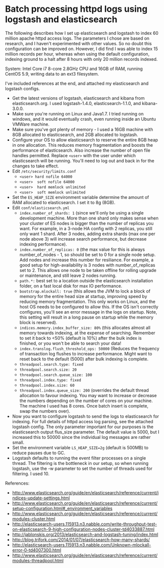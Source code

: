 # Batch processing httpd logs using logstash and elasticsearch

The following describes how I set up elasticsearch and logstash to index 60 million apache httpd access logs. The parameters I chose are based on  research, and I haven't experimented with other values. So no doubt this configuration can be improved on. However, I did find I was able to index 15 million records per hour, whereas when using the default configuration, indexing ground to a halt after 8 hours with only 20 million  records indexed.

System: Intel Core i7 8-core 2.8GHz CPU and 16GB of RAM, running CentOS 5.9, writing data to an ext3 filesystem.

I've included references at the end, and attached my elasticsearch and logstash configs.

* Get the latest versions of logstash, elasticsearch and kibana from elasticsearch.org.  I used logstash-1.4.0, elasticsearch-1.1.0, and kibana-3.0.0.
* Make sure you're running on Linux and Java1.7.  I tried running on windows, and it would eventually crash,  even running inside an Ubuntu VMWare machine.
* Make sure you've got plenty of memory - I used a 16GB machine with 8GB allocated to elasticsearch, and 2GB allocated to logstash.
* Configure your OS to allow elasticsearch to reserve the entire 8GB heap in one allocation. This reduces memory fragmentation and boosts the performance of elasticsearch. Also increase the number of open file handles permitted. Replace `<user>` with the user under which elasticsearch will be running. You'll need to log out and back in for the changes to take effect.
* Edit `/etc/security/limits.conf`
  * `<user> hard nofile 64000`
  * `<user>  soft nofile 64000`
  * `<user>  hard memlock unlimited`
  * `<user>  soft memlock unlimited`
* Set the `ES_HEAP_SIZE` environment variable determine the amount of RAM allocated to elasticsearch.  I set it to 8g (8GB).
* Edit `conf/elasticsearch.yml`
  * `index.number_of_shards: 1` (since we'll only be using a single development machine.  More than one shard only makes sense when your cluster of ES nodes is bigger than the number of replicas you want. For example, in a 3-node HA config with 2 replicas, you still only want 1 shard.  After 3 nodes, adding extra shards (max one per node above 3) will increase search performance, but decrease indexing performance).
  * `index.number_of_replicas: 0` (the max value for this is always number_of_nodes - 1, so should be set to 0 for a single node setup.  Add nodes and increase this number for resiliance. For example, a good setup for high-availability is 3 nodes with number_of_replicas set to 2. This allows one node to be taken offline for rolling upgrade or maintenance, and still leave 2 nodes running.
  * `path.*:` best set to a location outside the elasticsearch installation folder, on a fast local disk for max IO performance.
  * `bootstrap.mlockall: true` (this allows the JVM to lock a block of memory for the entire head size at startup, improving speed by reducing memory fragmentation. This only works on Linux, and the host OS needs to be configured to allow this.  If the OS isn't correctly configures, you'll see an error message in the logs on startup. Note, this setting will result in a long pause on startup while the memory block is reserved).
  * `indices.memory.index_buffer_size: 80%` (this allocates almost all memory towards indexing, at the expense of searching. Remember to set it back to <50% (default is 10%) after the bulk index is finished, or you won't be able to search your data!
  * `index.translog.flush_threshold_ops: 50000` (Reduces the frequency of transaction log flushes to increase performance. Might want to reset back to the default (5000) after bulk indexing is complete.
  * `threadpool.search.type: fixed`
  * `threadpool.search.size: 20`
  * `threadpool.search.queue_size: 100`
  * `threadpool.index.type: fixed`
  * `threadpool.index.size: 60`
  * `threadpool.index.queue_size: 200` (overrides the default thread allocation to favour indexing. You may want to increase or decrease the numbers depending on the number of cores on your machine.  The machine I used has 8 cores. Once batch insert is complete, swap the numbers over).
* Now you want to configure logstash to send the logs to elasticsearch for indexing. For full details of httpd access log parsing, see the attached logstash config. The only parameter important for our purposes is the elasticsearch output flus_size parameter. The default value is 5000, but I increased this to 50000 since the individual log messages are rather small.
* Set the environment variable `LS_HEAP_SIZE=2g` (default is 500MB) to reduce pauses due to GC.
* Logstash defaults to running the event filter processes on a single thread. The filtering is the bottleneck in our setup, so when running logstash, use the -w parameter to set the number of threads used for filtering. I used 10.

References:
* http://www.elasticsearch.org/guide/en/elasticsearch/reference/current/indices-update-settings.html
* http://www.elasticsearch.org/guide/en/elasticsearch/reference/current/setup-configuration.html#_environment_variables
* http://www.elasticsearch.org/guide/en/elasticsearch/reference/current/modules-cluster.html
* http://elasticsearch-users.115913.n3.nabble.com/write-throughput-test-on-elasticsearch-9-high-configuration-nodes-cluster-td4033887.html
* http://jablonskis.org/2013/elasticsearch-and-logstash-tuning/index.html
* http://blog.trifork.com/2014/01/07/elasticsearch-how-many-shards/
* http://elasticsearch-users.115913.n3.nabble.com/Unknown-mlockall-error-0-td4007300.html
* http://www.elasticsearch.org/guide/en/elasticsearch/reference/current/modules-threadpool.html
